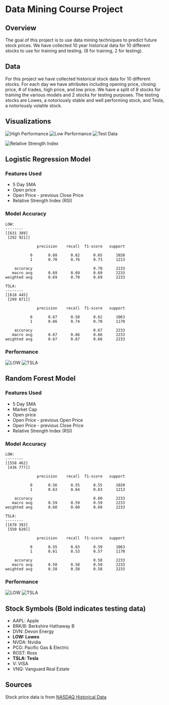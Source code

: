 # Data Mining Course Project
## Overview
The goal of this project is to use data mining techniques to predict future stock prices.  We have collected 10 year historical data for 10 different stocks to use for training and testing. (8 for training, 2 for testing).

## Data
For this project we have collected historical stock data for 10 different stocks.  For each day we have attributes including opening price, closing price, # of trades, high price, and low price.  We have a split of 8 stocks for training the various models and 2 stocks for testing purposes.  The testing stocks are Lowes, a notoriously stable and well performing stock, and Tesla, a notoriously volatile stock.

## Visualizations
![High Performance](./visualizations/high_perf.svg)
![Low Performance](./visualizations/low_perf.svg)
![Test Data](./visualizations/test.svg)

![Relative Strength Index](./visualizations/AAPL_rsi.svg)

## Logistic Regression Model
### Features Used
- 5 Day SMA
- Open price
- Open Price - previous Close Price
- Relative Strength Index (RSI)

### Model Accuracy
```
LOW:
--------
[[631 389]
 [292 921]]

              precision    recall  f1-score   support

           0       0.68      0.62      0.65      1020
           1       0.70      0.76      0.73      1213

    accuracy                           0.70      2233
   macro avg       0.69      0.69      0.69      2233
weighted avg       0.69      0.70      0.69      2233

TSLA:
--------
[[618 445]
 [299 871]]

              precision    recall  f1-score   support

           0       0.67      0.58      0.62      1063
           1       0.66      0.74      0.70      1170

    accuracy                           0.67      2233
   macro avg       0.67      0.66      0.66      2233
weighted avg       0.67      0.67      0.66      2233
```

### Performance
![LOW](./results/LOW_logistic_regr.svg)
![TSLA](./results/TSLA_logistic_regr.svg)

## Random Forest Model
### Features Used
- 5 Day SMA
- Market Cap
- Open price
- Open Price - previous Open Price
- Open Price - previous Close Price
- Relative Strength Index (RSI)

### Model Accuracy
```
LOW:
--------
[[558 462]
 [436 777]]

              precision    recall  f1-score   support

           0       0.56      0.55      0.55      1020
           1       0.63      0.64      0.63      1213

    accuracy                           0.60      2233
   macro avg       0.59      0.59      0.59      2233
weighted avg       0.60      0.60      0.60      2233

TSLA:
--------
[[670 393]
 [550 620]]

              precision    recall  f1-score   support

           0       0.55      0.63      0.59      1063
           1       0.61      0.53      0.57      1170

    accuracy                           0.58      2233
   macro avg       0.58      0.58      0.58      2233
weighted avg       0.58      0.58      0.58      2233
```

### Performance
![LOW](./results/LOW_random_forest.svg)
![TSLA](./results/TSLA_random_forest.svg)

## Stock Symbols (Bold indicates testing data)
- AAPL: Apple
- BRK/B: Berkshire Hathaway B
- DVN: Devon Energy
- **LOW: Lowes**
- NVDA: Nvidia
- PCG: Pacific Gas & Electric
- ROST: Ross
- **TSLA: Tesla**
- V: VISA
- VNQ: Vanguard Real Estate

## Sources
Stock price data is from [NASDAQ Historical Data](https://www.nasdaq.com/market-activity/quotes/historical)
